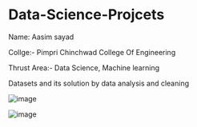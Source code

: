 # Data-Science-Projcets
Name: Aasim sayad






Collge:- Pimpri Chinchwad College Of Engineering







Thrust Area:- Data Science, Machine learning



Datasets and its solution by data analysis and cleaning





![image](https://user-images.githubusercontent.com/55590434/130984668-723b5d22-6be4-405e-b8d2-77372d4d04b8.png)











![image](https://user-images.githubusercontent.com/55590434/130984843-3132e358-ec43-474d-acb3-cfd060169142.png)


